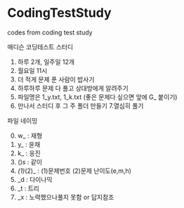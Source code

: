 # CodingTestStudy
codes from coding test study
 
 매디슨 코딩테스트 스터디
 
 1. 하루 2개, 일주일 12개
 2. 월요일 11시
 3. 더 적게 문제 푼 사람이 밥사기
 4. 하루하루 문제 다 풀고 상대방에게 알려주기
 5. 파일명은 1_y.txt, 1_k.txt (좋은 문제다 싶으면 앞에 G_ 붙이기)
 6. 만나서 스터디 후 그 주 폴더 만들기
 7.열심히 풀기

파일 네이밍

0. w_ : 재형
1. y_ : 윤채
2. k_ : 응진
3. ()_s_ : 같이
4. _(1)_(2)_ : (1)문제번호 (2)문제 난이도(e,m,h)
5. _d : 다이나믹
6. _t : 트리
7. _x : 노력했으나풀지 못함 or 답지참조

